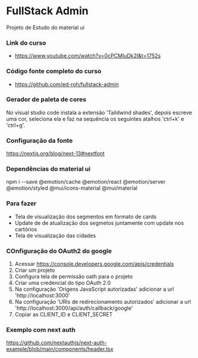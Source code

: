 # FullStack Admin

Projeto de Estudo do material ui

### Link do curso 

* https://www.youtube.com/watch?v=0cPCMIuDk2I&t=1752s

### Código fonte completo do curso

* https://github.com/ed-roh/fullstack-admin

### Gerador de paleta de cores

No visual studio code instala a extensão 'Taildwind shades', depois escreve uma cor, seleciona
ela e faz na sequência os seguintes atalhos 'ctrl+k' e 'ctrl+g'.


### Configuração da fonte

https://nextjs.org/blog/next-13#nextfont

### Dependências do material ui


npm i --save @emotion/cache @emotion/react @emotion/server @emotion/styled @mui/icons-material @mui/material


### Para fazer

* Tela de visualização dos segmentos em formato de cards
* Update de de atualização dos segmetos juntamente com update nos cartórios
* Tela de visualização das cidades

### COnfiguração do OAuth2 do google

1. Acessar https://console.developers.google.com/apis/credentials
2. Criar um projeto
3. Configura tela de permissão oath para o projeto
4. Criar uma credencial  do tipo OAuth 2.0
5. Na configuração 'Origens JavaScript autorizadas' adicionar a url 'http://localhost:3000'
6. Na configuração 'URIs de redirecionamento autorizados' adicionar a url 'http://localhost:3000/api/auth/callback/google'
7. Copiar as CLIENT_ID e CLIENT_SECRET

### Exemplo com next auth

https://github.com/nextauthjs/next-auth-example/blob/main/components/header.tsx
